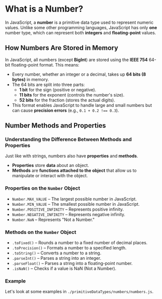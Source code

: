 # What is a Number?

In JavaScript, a **number** is a primitive data type used to represent numeric values. Unlike some other programming languages, JavaScript has only **one** number type, which can represent both **integers** and **floating-point** values.

## How Numbers Are Stored in Memory

In JavaScript, all numbers (except **BigInt**) are stored using the **IEEE 754** 64-bit floating-point format. This means:

- Every number, whether an integer or a decimal, takes up **64 bits (8 bytes)** in memory.
- The 64 bits are split into three parts:
  - **1 bit** for the sign (positive or negative).
  - **11 bits** for the exponent (controls the number's size).
  - **52 bits** for the fraction (stores the actual digits).
- This format enables JavaScript to handle large and small numbers but can cause **precision errors** (e.g., `0.1 + 0.2 !== 0.3`).

## Number Methods and Properties

### Understanding the Difference Between Methods and Properties
Just like with strings, numbers also have **properties** and **methods**.

- **Properties** store **data** about an object.
- **Methods** are **functions attached to the object** that allow us to manipulate or interact with the object.

### Properties on the `Number` Object
- `Number.MAX_VALUE` – The largest possible number in JavaScript.
- `Number.MIN_VALUE` – The smallest possible number in JavaScript.
- `Number.POSITIVE_INFINITY` – Represents positive infinity.
- `Number.NEGATIVE_INFINITY` – Represents negative infinity.
- `Number.NaN` – Represents "Not a Number."

### Methods on the `Number` Object
- `.toFixed()` – Rounds a number to a fixed number of decimal places.
- `.toPrecision()` – Formats a number to a specified length.
- `.toString()` – Converts a number to a string.
- `.parseInt()` – Parses a string into an integer.
- `.parseFloat()` – Parses a string into a floating-point number.
- `.isNaN()` – Checks if a value is NaN (Not a Number).

### Example
Let's look at some examples in `./primitiveDataTypes/numbers/numbers.js`.
